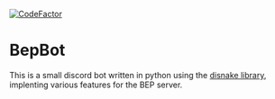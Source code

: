 [![CodeFactor](https://www.codefactor.io/repository/github/oscarvsp/bepbot/badge)](https://www.codefactor.io/repository/github/oscarvsp/bepbot)

# BepBot

This is a small discord bot written in python using the [disnake library](https://github.com/DisnakeDev/disnake), implenting various features for the BEP server.
